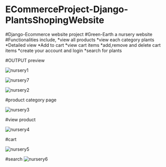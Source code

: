 # ECommerceProject-Django-PlantsShopingWebsite
#Django-Ecommerce website project 
#Green-Earth a nursery website 
#Functionalities include,
      *view all products
      *view each category plants
      *Detailed view
      *Add to cart
      *view cart items
      *add,remove and delete cart items
      *create your account and login
      *search for plants
      
  
#OUTPUT preview 



![nursery1](https://github.com/sunandasubash/ECommerceProject-Django-PlantsShopingWebsite/assets/48945854/e2375d5c-e0f4-4e3a-a9b1-4e88ce55b4e9)


![nursery7](https://github.com/sunandasubash/ECommerceProject-Django-PlantsShopingWebsite/assets/48945854/6b4c7f88-d567-4fab-b49d-1c4bdd18e479)


![nursery2](https://github.com/sunandasubash/ECommerceProject-Django-PlantsShopingWebsite/assets/48945854/c8fb9e7a-5e97-4656-9ecb-46210500b709)

#product category page


![nursery3](https://github.com/sunandasubash/ECommerceProject-Django-PlantsShopingWebsite/assets/48945854/077ec241-a26d-42f6-81d4-25e968ff8c4b)

#view product


![nursery4](https://github.com/sunandasubash/ECommerceProject-Django-PlantsShopingWebsite/assets/48945854/76d59585-bbe5-45d0-a15c-6c2786509099)

#cart

![nursery5](https://github.com/sunandasubash/ECommerceProject-Django-PlantsShopingWebsite/assets/48945854/cc93a500-6ca7-44f2-88b5-aa707813e1be)

#search
![nursery6](https://github.com/sunandasubash/ECommerceProject-Django-PlantsShopingWebsite/assets/48945854/bdb29420-e8e7-4ed2-8b58-d4610bb5cdb5)


